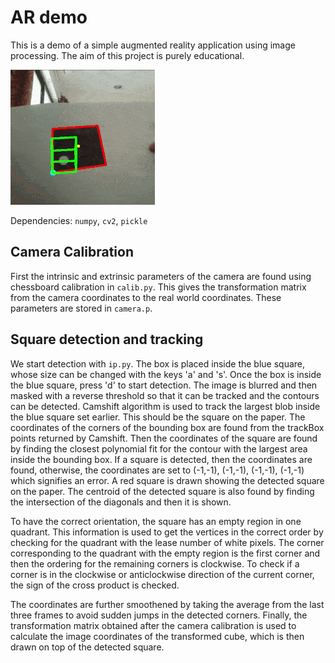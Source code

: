 # AR demo
This is a demo of a simple augmented reality application using image processing. The aim of this project is purely educational. 

![Demo](./resources/ardemo.gif)

Dependencies: `numpy`, `cv2`, `pickle`

## Camera Calibration
First the intrinsic and extrinsic parameters of the camera are found using chessboard calibration in `calib.py`. This gives the transformation matrix from the camera coordinates to the real world coordinates. These parameters are stored in `camera.p`.

## Square detection and tracking
We start detection with `ip.py`. The box is placed inside the blue square, whose size can be changed with the keys 'a' and 's'. Once the box is inside the blue square, press 'd' to start detection. The image is blurred and then masked with a reverse threshold so that it can be tracked and the contours can be detected. Camshift algorithm is used to track the largest blob inside the blue square set earlier. This should be the square on the paper. The coordinates of the corners of the bounding box are found from the trackBox points returned by Camshift. Then the coordinates of the square are found by finding the closest polynomial fit for the contour with the largest area inside the bounding box. If a square is detected, then the coordinates are found, otherwise, the coordinates are set to (-1,-1), (-1,-1), (-1,-1), (-1,-1) which signifies an error. A red square is drawn showing the detected square on the paper. The centroid of the detected square is also found by finding the intersection of the diagonals and then it is shown.

To have the correct orientation, the square has an empty region in one quadrant. This information is used to get the vertices in the correct order by checking for the quadrant with the lease number of white pixels. The corner corresponding to the quadrant with the empty region is the first corner and then the ordering for the remaining corners is clockwise. To check if a corner is in the clockwise or anticlockwise direction of the current corner, the sign of the cross product is checked.

The coordinates are further smoothened by taking the average from the last three frames to avoid sudden jumps in the detected corners. Finally, the transformation matrix obtained after the camera calibration is used to calculate the image coordinates of the transformed cube, which is then drawn on top of the detected square.
